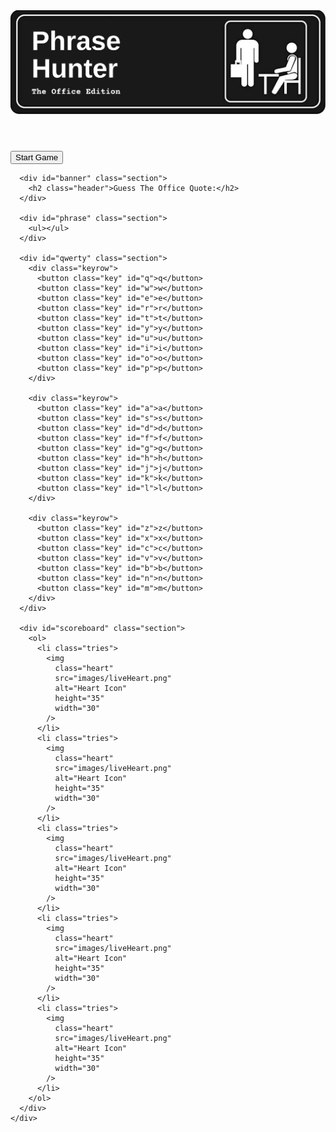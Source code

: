 <!DOCTYPE html>
<html lang="en">
  <head>
    <meta charset="utf-8" />
    <title>Phrase Hunter</title>
    <meta name="viewport" content="width=device-width, initial-scale=1.0" />
    <link href="css/styles.css" rel="stylesheet" />
    <link href="css/animate.css" rel="stylesheet" />
    <link
      href="https://fonts.googleapis.com/css?family=Montserrat"
      rel="stylesheet"
    />
    <link
      href="https://fonts.googleapis.com/css2?family=Bitter:wght@400;700&display=swap"
      rel="stylesheet"
    />
  </head>

  <body>
    <div class="main-container">
      <div id="overlay" class="start">
        <img
          id="logo-image"
          src="images/phraseHunterLogo.png"
          height="auto"
          width="750"
        />
        <img id="game-over-img" width="750" />
        <h1 id="game-over-message"></h1>
        <button id="btn__reset">Start Game</button>
      </div>

      <div id="banner" class="section">
        <h2 class="header">Guess The Office Quote:</h2>
      </div>

      <div id="phrase" class="section">
        <ul></ul>
      </div>

      <div id="qwerty" class="section">
        <div class="keyrow">
          <button class="key" id="q">q</button>
          <button class="key" id="w">w</button>
          <button class="key" id="e">e</button>
          <button class="key" id="r">r</button>
          <button class="key" id="t">t</button>
          <button class="key" id="y">y</button>
          <button class="key" id="u">u</button>
          <button class="key" id="i">i</button>
          <button class="key" id="o">o</button>
          <button class="key" id="p">p</button>
        </div>

        <div class="keyrow">
          <button class="key" id="a">a</button>
          <button class="key" id="s">s</button>
          <button class="key" id="d">d</button>
          <button class="key" id="f">f</button>
          <button class="key" id="g">g</button>
          <button class="key" id="h">h</button>
          <button class="key" id="j">j</button>
          <button class="key" id="k">k</button>
          <button class="key" id="l">l</button>
        </div>

        <div class="keyrow">
          <button class="key" id="z">z</button>
          <button class="key" id="x">x</button>
          <button class="key" id="c">c</button>
          <button class="key" id="v">v</button>
          <button class="key" id="b">b</button>
          <button class="key" id="n">n</button>
          <button class="key" id="m">m</button>
        </div>
      </div>

      <div id="scoreboard" class="section">
        <ol>
          <li class="tries">
            <img
              class="heart"
              src="images/liveHeart.png"
              alt="Heart Icon"
              height="35"
              width="30"
            />
          </li>
          <li class="tries">
            <img
              class="heart"
              src="images/liveHeart.png"
              alt="Heart Icon"
              height="35"
              width="30"
            />
          </li>
          <li class="tries">
            <img
              class="heart"
              src="images/liveHeart.png"
              alt="Heart Icon"
              height="35"
              width="30"
            />
          </li>
          <li class="tries">
            <img
              class="heart"
              src="images/liveHeart.png"
              alt="Heart Icon"
              height="35"
              width="30"
            />
          </li>
          <li class="tries">
            <img
              class="heart"
              src="images/liveHeart.png"
              alt="Heart Icon"
              height="35"
              width="30"
            />
          </li>
        </ol>
      </div>
    </div>

  </body>

  <script type="text/javascript" src="js/Phrase.js"></script>
  <script type="text/javascript" src="js/Game.js"></script>
  <script type="text/javascript" src="js/app.js"></script>
</html>
